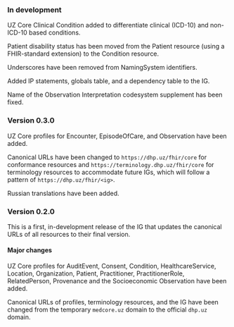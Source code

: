 ### In development

UZ Core Clinical Condition added to differentiate clinical (ICD-10) and non-ICD-10 based conditions.

Patient disability status has been moved from the Patient resource (using a FHIR-standard extension) to the Condition resource.

Underscores have been removed from NamingSystem identifiers.

Added IP statements, globals table, and a dependency table to the IG.

Name of the Observation Interpretation codesystem supplement has been fixed.

### Version 0.3.0

UZ Core profiles for Encounter, EpisodeOfCare, and Observation have been added.

Canonical URLs have been changed to `https://dhp.uz/fhir/core` for conformance resources and `https://terminology.dhp.uz/fhir/core` for terminology resources to accommodate future IGs, which will follow a pattern of `https://dhp.uz/fhir/<ig>`.

Russian translations have been added.

### Version 0.2.0

This is a first, in-development release of the IG that updates the canonical URLs of all resources to their final version.

#### Major changes
UZ Core profiles for AuditEvent, Consent, Condition, HealthcareService, Location, Organization, Patient, Practitioner, PractitionerRole, RelatedPerson, Provenance and the Socioeconomic Observation have been added.

Canonical URLs of profiles, terminology resources, and the IG have been changed from the temporary `medcore.uz` domain to the official `dhp.uz` domain.

